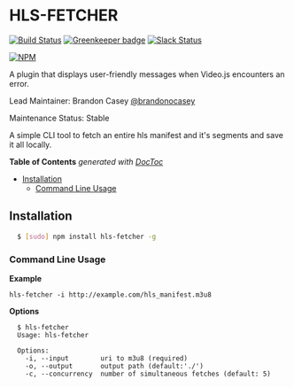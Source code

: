 
# HLS-FETCHER

[![Build Status](https://travis-ci.org/videojs/hls-fetcher.svg?branch=master)](https://travis-ci.org/videojs/hls-fetcher)
[![Greenkeeper badge](https://badges.greenkeeper.io/videojs/hls-fetcher.svg)](https://greenkeeper.io/)
[![Slack Status](http://slack.videojs.com/badge.svg)](http://slack.videojs.com)

[![NPM](https://nodei.co/npm/hls-fetcher.png?downloads=true&downloadRank=true)](https://nodei.co/npm/hls-fetcher/)

A plugin that displays user-friendly messages when Video.js encounters an error.

Lead Maintainer: Brandon Casey [@brandonocasey](https://github.com/brandonocasey)

Maintenance Status: Stable

A simple CLI tool to fetch an entire hls manifest and it's segments and save it all locally.

<!-- START doctoc generated TOC please keep comment here to allow auto update -->
<!-- DON'T EDIT THIS SECTION, INSTEAD RE-RUN doctoc TO UPDATE -->
**Table of Contents**  *generated with [DocToc](https://github.com/thlorenz/doctoc)*

- [Installation](#installation)
  - [Command Line Usage](#command-line-usage)

<!-- END doctoc generated TOC please keep comment here to allow auto update -->

## Installation

``` bash
  $ [sudo] npm install hls-fetcher -g
```

### Command Line Usage

**Example**
```
hls-fetcher -i http://example.com/hls_manifest.m3u8
```

**Options**
```
  $ hls-fetcher
  Usage: hls-fetcher

  Options:
    -i, --input        uri to m3u8 (required)
    -o, --output       output path (default:'./')
    -c, --concurrency  number of simultaneous fetches (default: 5)
```
